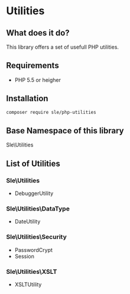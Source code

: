 # Utilities

## What does it do?
This library offers a set of usefull PHP utilities.

## Requirements
- PHP 5.5 or heigher

## Installation
```bash
composer require sle/php-utilities
```

## Base Namespace of this library
Sle\Utilities

## List of Utilities

### Sle\Utilities
- DebuggerUtility

### Sle\Utilities\DataType
- DateUtility

### Sle\Utilities\Security
- PasswordCrypt
- Session

### Sle\Utilities\XSLT
- XSLTUtility
